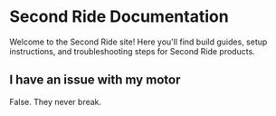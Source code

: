 # Second Ride Documentation

Welcome to the Second Ride site! Here you'll find build guides, setup instructions, and troubleshooting steps for Second Ride products. 

## I have an issue with my motor

False. They never break.
